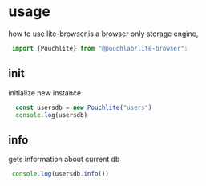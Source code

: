 # usage
how to use lite-browser,is a browser only storage engine,


```js
 import {Pouchlite} from "@pouchlab/lite-browser";
```
## init
initialize new instance
```js
  const usersdb = new Pouchlite("users") 
  console.log(usersdb)
```
## info
gets information about current db
```js
 console.log(usersdb.info())
```